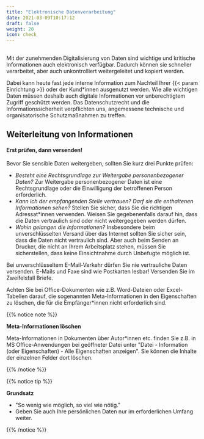 ```yaml
---
title: "Elektronische Datenverarbeitung"
date: 2021-03-09T10:17:12
draft: false
weight: 20
icon: check
---
```

## 

Mit der zunehmenden Digitalisierung von Daten sind wichtige und kritische Informationen auch elektronisch verfügbar. Dadurch können sie schneller verarbeitet, aber auch unkontrolliert weitergeleitet und kopiert werden.

Dabei kann heute fast jede interne Information zum Nachteil Ihrer {{< param Einrichtung >}} oder der Kund*innen ausgenutzt werden. Wie alle wichtigen Daten müssen deshalb auch digitale Informationen vor unberechtigtem Zugriff geschützt werden. Das Datenschutzrecht und die Informationssicherheit verpflichten uns, angemessene technische und organisatorische Schutzmaßnahmen zu treffen.

## Weiterleitung von Informationen

#### Erst prüfen, dann versenden!

Bevor Sie sensible Daten weitergeben, sollten Sie kurz drei Punkte prüfen:

- *Besteht eine Rechtsgrundlage zur Weitergabe personenbezogener Daten?*
  Zur Weitergabe personenbezogener Daten ist eine Rechtsgrundlage oder die Einwilligung der betroffenen Person erforderlich.
- *Kann ich der empfangenden Stelle vertrauen? Darf sie die enthaltenen Informationen sehen?*
  Stellen Sie sicher, dass Sie die richtigen Adressat*innen verwenden. Weisen Sie gegebenenfalls darauf hin, dass die Daten vertraulich sind oder nicht weitergegeben werden dürfen.
- *Wohin gelangen die Informationen?*
  Insbesondere beim unverschlüsselten Versand über das Internet sollten Sie sicher sein, dass die Daten nicht vertraulich sind. Aber auch beim Senden an Drucker, die nicht an Ihrem Arbeitsplatz stehen, müssen Sie sicherstellen, dass keine Einsichtnahme durch Unbefugte möglich ist.

Bei unverschlüsseltem E-Mail-Verkehr dürfen Sie nie vertrauliche Daten versenden. E-Mails und Faxe sind wie Postkarten lesbar! Versenden Sie im Zweifelsfall Briefe.

Achten Sie bei Office-Dokumenten wie z.B. Word-Dateien oder Excel-Tabellen darauf, die sogenannten Meta-Informationen in den Eigenschaften zu löschen, die für die Empfänger*innen nicht erforderlich sind.

{{% notice note %}}

**Meta-Informationen löschen**

Meta-Informationen in Dokumenten über Autor*innen etc.  finden Sie z.B. in MS Office-Anwendungen bei geöffneter Datei unter "Datei - Information (oder Eigenschaften) - Alle Eigenschaften anzeigen". Sie können die Inhalte der einzelnen Felder dort löschen.

{{% /notice %}}

{{% notice tip %}}

**Grundsatz**

- "So wenig wie möglich, so viel wie nötig."
- Geben Sie auch Ihre persönlichen Daten nur im erforderlichen Umfang weiter.

{{% /notice %}}
